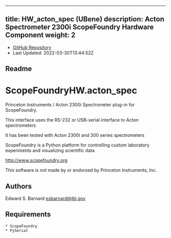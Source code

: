 
---
title: HW_acton_spec (UBene)
description: Acton Spectrometer 2300i ScopeFoundry Hardware Component
weight: 2
---
- [GitHub Repository](https://github.com/UBene/HW_acton_spec)
- Last Updated: 2022-03-30T13:44:52Z
## Readme
ScopeFoundryHW.acton_spec
=====================

Princeton Instruments / Acton 2300i Spectrometer plug-in for ScopeFoundry.

This interface uses the RS-232 or USB-serial interface to Acton spectrometers

It has been tested with Acton 2300i and 300 series spectrometers


ScopeFoundry is a Python platform for controlling custom laboratory 
experiments and visualizing scientific data

<http://www.scopefoundry.org>

This software is not made by or endorsed by Princeton Instruments, Inc.


Authors
----------

Edward S. Barnard <esbarnard@lbl.gov>


Requirements
------------

	* ScopeFoundry
	* PySerial

